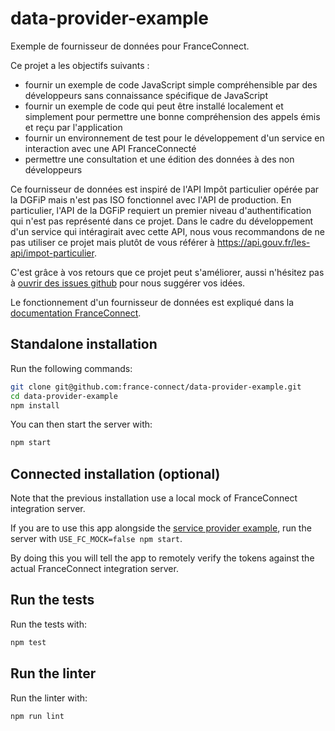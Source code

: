 # data-provider-example

Exemple de fournisseur de données pour FranceConnect.

Ce projet a les objectifs suivants :

- fournir un exemple de code JavaScript simple compréhensible par des développeurs sans connaissance spécifique de JavaScript
- fournir un exemple de code qui peut être installé localement et simplement pour permettre une bonne compréhension des appels émis et reçu par l'application
- fournir un environnement de test pour le développement d'un service en interaction avec une API FranceConnecté
- permettre une consultation et une édition des données à des non développeurs

Ce fournisseur de données est inspiré de l'API Impôt particulier opérée par la DGFiP mais n'est pas ISO fonctionnel avec l'API de production. En particulier, l'API de la DGFiP requiert un premier niveau d'authentification qui n'est pas représenté dans ce projet. Dans le cadre du développement d'un service qui intéragirait avec cette API, nous vous recommandons de ne pas utiliser ce projet mais plutôt de vous référer à https://api.gouv.fr/les-api/impot-particulier.

C'est grâce à vos retours que ce projet peut s'améliorer, aussi n'hésitez pas à [ouvrir des issues github](https://github.com/france-connect/data-provider-example/issues/new) pour nous suggérer vos idées.

Le fonctionnement d'un fournisseur de données est expliqué dans la [documentation FranceConnect](https://partenaires.franceconnect.gouv.fr/fcp/fournisseur-donnees).

## Standalone installation

Run the following commands:

```bash
git clone git@github.com:france-connect/data-provider-example.git
cd data-provider-example
npm install
```

You can then start the server with:

```bash
npm start
```

## Connected installation (optional)

Note that the previous installation use a local mock of FranceConnect integration server.

If you are to use this app alongside the [service provider example](https://github.com/france-connect/service-provider-example),
run the server with `USE_FC_MOCK=false npm start`.

By doing this you will tell the app to remotely verify the tokens against the actual FranceConnect integration server.

## Run the tests

Run the tests with:
```bash
npm test
```

## Run the linter

Run the linter with:
```bash
npm run lint
```
